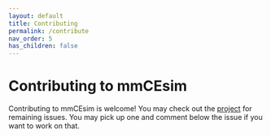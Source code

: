 ```yaml
---
layout: default
title: Contributing
permalink: /contribute
nav_order: 5
has_children: false
---
```


# Contributing to mmCEsim

Contributing to mmCEsim is welcome!
You may check out the [project](https://github.com/orgs/mmcesim/projects/1)
for remaining issues.
You may pick up one and comment below the issue if you want to work on that.
